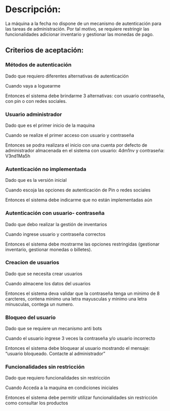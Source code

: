 # Descripción:

La máquina a la fecha no dispone de un mecanismo de autenticación para las tareas de administración. Por tal motivo, se requiere restringir las funcionalidades adicionar inventario y gestionar las monedas de pago.

## Criterios de aceptación:

### Métodos de autenticación
Dado que requiero diferentes alternativas de autenticación

Cuando vaya a loguearme

Entonces el sistema debe brindarme 3 alternativas: con usuario contraseña, con pin o con redes sociales.

### Usuario administrador
Dado que es el primer inicio de la maquina 

Cuando se realize el primer acceso  con usuario y contraseña 

Entonces se podra realizara el inicio con una cuenta por defecto de administrador almacenada en el sistema 
con usuario: 4dm1nv y contraseña: V3nd1Ma5h

### Autenticación no implementada
Dado que es la versión inicial


Cuando escoja las opciones de autenticación de Pin o redes sociales

Entonces el sistema debe indicarme que no están implementadas aún

### Autenticación con usuario- contraseña

Dado que debo realizar la gestión de inventarios

Cuando ingrese usuario y contraseña correctos

Entonces el sistema debe mostrarme las opciones restringidas (gestionar inventario, gestionar monedas o billetes).

### Creacion de usuarios
Dado que se necesita crear usuarios

Cuando almacene los datos del usuarios

Entonces el sistema deva validar que la contraseña tenga un minimo de 8 carcteres, contena minimo una letra mayusculas y 
minimo una letra minusculas, contega un numero.

### Bloqueo del usuario

Dado que se requiere un mecanismo anti bots

Cuando el usuario ingrese 3 veces la contraseña y/o usuario incorrecto

Entonces el sistema debe bloquear al usuario mostrando el mensaje: “usuario bloqueado. Contacte al administrador”

### Funcionalidades sin restricción
Dado que requiero funcionalidades sin restricción

Cuando Acceda a la maquina en condiciones iniciales

Entonces el sistema debe permitir utilizar funcionalidades sin restricción como consultar los productos

